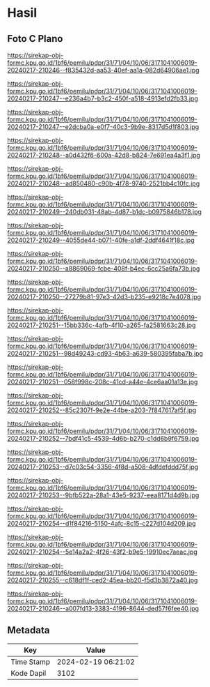 # Hasil

## Foto C Plano

https://sirekap-obj-formc.kpu.go.id/1bf6/pemilu/pdpr/31/71/04/10/06/3171041006019-20240217-210246--f835432d-aa53-40ef-aa1a-082d64906ae1.jpg

https://sirekap-obj-formc.kpu.go.id/1bf6/pemilu/pdpr/31/71/04/10/06/3171041006019-20240217-210247--e236a4b7-b3c2-450f-a518-4913efd2fb33.jpg

https://sirekap-obj-formc.kpu.go.id/1bf6/pemilu/pdpr/31/71/04/10/06/3171041006019-20240217-210247--e2dcba0a-e0f7-40c3-9b9e-8317d5d1f803.jpg

https://sirekap-obj-formc.kpu.go.id/1bf6/pemilu/pdpr/31/71/04/10/06/3171041006019-20240217-210248--a0d432f6-600a-42d8-b824-7e691ea4a3f1.jpg

https://sirekap-obj-formc.kpu.go.id/1bf6/pemilu/pdpr/31/71/04/10/06/3171041006019-20240217-210248--ad850480-c90b-4f78-9740-2521bb4c10fc.jpg

https://sirekap-obj-formc.kpu.go.id/1bf6/pemilu/pdpr/31/71/04/10/06/3171041006019-20240217-210249--240db031-48ab-4d87-b1dc-b0975846b178.jpg

https://sirekap-obj-formc.kpu.go.id/1bf6/pemilu/pdpr/31/71/04/10/06/3171041006019-20240217-210249--4055de44-b071-40fe-a1df-2ddf4641f18c.jpg

https://sirekap-obj-formc.kpu.go.id/1bf6/pemilu/pdpr/31/71/04/10/06/3171041006019-20240217-210250--a8869069-fcbe-408f-b4ec-6cc25a6fa73b.jpg

https://sirekap-obj-formc.kpu.go.id/1bf6/pemilu/pdpr/31/71/04/10/06/3171041006019-20240217-210250--27279b81-97e3-42d3-b235-e9218c7e4078.jpg

https://sirekap-obj-formc.kpu.go.id/1bf6/pemilu/pdpr/31/71/04/10/06/3171041006019-20240217-210251--15bb336c-4afb-4f10-a265-fa2581663c28.jpg

https://sirekap-obj-formc.kpu.go.id/1bf6/pemilu/pdpr/31/71/04/10/06/3171041006019-20240217-210251--98d49243-cd93-4b63-a639-580395faba7b.jpg

https://sirekap-obj-formc.kpu.go.id/1bf6/pemilu/pdpr/31/71/04/10/06/3171041006019-20240217-210251--058f998c-208c-41cd-a44e-4ce6aa01a13e.jpg

https://sirekap-obj-formc.kpu.go.id/1bf6/pemilu/pdpr/31/71/04/10/06/3171041006019-20240217-210252--85c2307f-9e2e-44be-a203-7f847617af5f.jpg

https://sirekap-obj-formc.kpu.go.id/1bf6/pemilu/pdpr/31/71/04/10/06/3171041006019-20240217-210252--7bdf41c5-4539-4d6b-b270-c1dd6b9f6759.jpg

https://sirekap-obj-formc.kpu.go.id/1bf6/pemilu/pdpr/31/71/04/10/06/3171041006019-20240217-210253--d7c03c54-3356-4f8d-a508-4dfdefddd75f.jpg

https://sirekap-obj-formc.kpu.go.id/1bf6/pemilu/pdpr/31/71/04/10/06/3171041006019-20240217-210253--9bfb522a-28a1-43e5-9237-eea8171d4d9b.jpg

https://sirekap-obj-formc.kpu.go.id/1bf6/pemilu/pdpr/31/71/04/10/06/3171041006019-20240217-210254--d1f84216-5150-4afc-8c15-c227d104d209.jpg

https://sirekap-obj-formc.kpu.go.id/1bf6/pemilu/pdpr/31/71/04/10/06/3171041006019-20240217-210254--5e14a2a2-4f26-43f2-b9e5-19910ec7aeac.jpg

https://sirekap-obj-formc.kpu.go.id/1bf6/pemilu/pdpr/31/71/04/10/06/3171041006019-20240217-210255--c618df1f-ced2-45ea-bb20-f5d3b3872a40.jpg

https://sirekap-obj-formc.kpu.go.id/1bf6/pemilu/pdpr/31/71/04/10/06/3171041006019-20240217-210246--a007fd13-3383-4196-8644-ded57f6fee40.jpg


## Metadata

| Key        | Value               |
| ---------- | ------------------- |
| Time Stamp | 2024-02-19 06:21:02 |
| Kode Dapil | 3102                |



